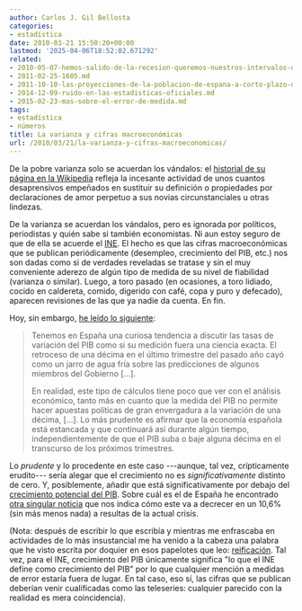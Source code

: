 ```yaml
---
author: Carlos J. Gil Bellosta
categories:
- estadística
date: 2010-03-21 15:50:20+00:00
lastmod: '2025-04-06T18:52:02.671292'
related:
- 2010-05-07-hemos-salido-de-la-recesion-queremos-nuestros-intervalos-de-confianza.md
- 2011-02-25-1605.md
- 2011-10-10-las-proyecciones-de-la-poblacion-de-espana-a-corto-plazo-del-ine-no-valen-para-un-carajo.md
- 2014-12-09-ruido-en-las-estadisticas-oficiales.md
- 2015-02-23-mas-sobre-el-error-de-medida.md
tags:
- estadística
- números
title: La varianza y cifras macroeconómicas
url: /2010/03/21/la-varianza-y-cifras-macroeconomicas/
---
```


De la pobre varianza solo se acuerdan los vándalos: el [historial de su página en la Wikipedia](http://es.wikipedia.org/w/index.php?title=Varianza&action=history) refleja la incesante actividad de unos cuantos desaprensivos empeñados en sustituir su definición o propiedades por declaraciones de amor perpetuo a sus novias circunstanciales u otras lindezas.

De la varianza se acuerdan los vándalos, pero es ignorada por políticos, periodistas y quién sabe si también economistas. Ni aun estoy seguro de que de ella se acuerde el [INE](http://www.ine.es). El hecho es que las cifras macroeconómicas que se publican periódicamente (desempleo, crecimiento del PIB, etc.) nos son dadas como si de verdades reveladas se tratase y sin el muy conveniente aderezo de algún tipo de medida de su nivel de fiabilidad (varianza o similar). Luego, a toro pasado (en ocasiones, a toro lidiado, cocido en caldereta, comido, digerido con café, copa y puro y defecado), aparecen revisiones de las que ya nadie da cuenta. En fin.

Hoy, sin embargo, [he leído lo siguiente](http://www.elpais.com/articulo/primer/plano/dificil/camino/recuperacion/elpepueconeg/20100321elpneglse_5/Tes):

>Tenemos en España una curiosa tendencia a discutir las tasas de variación del PIB como si su medición fuera una ciencia exacta. El retroceso de una décima en el último trimestre del pasado año cayó como un jarro de agua fría sobre las predicciones de algunos miembros del Gobierno [...].
>
>En realidad, este tipo de cálculos tiene poco que ver con el análisis económico, tanto más en cuanto que la medida del PIB no permite hacer apuestas políticas de gran envergadura a la variación de una décima, [...]. Lo más prudente es afirmar que la economía española está estancada y que continuará así durante algún tiempo, independientemente de que el PIB suba o baje alguna décima en el transcurso de los próximos trimestres.

Lo _prudente_ y lo procedente en este caso ---aunque, tal vez, crípticamente erudito--- sería alegar que el crecimiento no es _significativamente_ distinto de cero. Y, posiblemente, añadir que está significativamente por debajo del [crecimiento potencial del PIB](http://www.eco-finanzas.com/diccionario/C/CRECIMIENTO_POTENCIAL_DEL_PIB.htm). Sobre cuál es el de España he encontrado [otra singular noticia](http://www.libertaddigital.com/economia/espana-perdera-un-106-de-su-pib-potencial-por-la-crisis-1276386898/) que nos indica cómo este va a decrecer en un 10,6% (sin más menos nada) a resultas de la actual crisis.

(Nota: después de escribir lo que escribía y mientras me enfrascaba en actividades de lo más insustancial me ha venido a la cabeza una palabra que he visto escrita por doquier en esos papelotes que leo: [reificación](http://buscon.rae.es/draeI/SrvltConsulta?TIPO_BUS=3&LEMA=reificaci%F3n). Tal vez, para el INE, crecimiento del PIB únicamente significa "lo que el INE define como crecimiento del PIB" por lo que cualquier mención a medidas de error estaría fuera de lugar. En tal caso, eso sí, las cifras que se publican deberían venir cualificadas como las teleseries: cualquier parecido con la realidad es mera coincidencia).